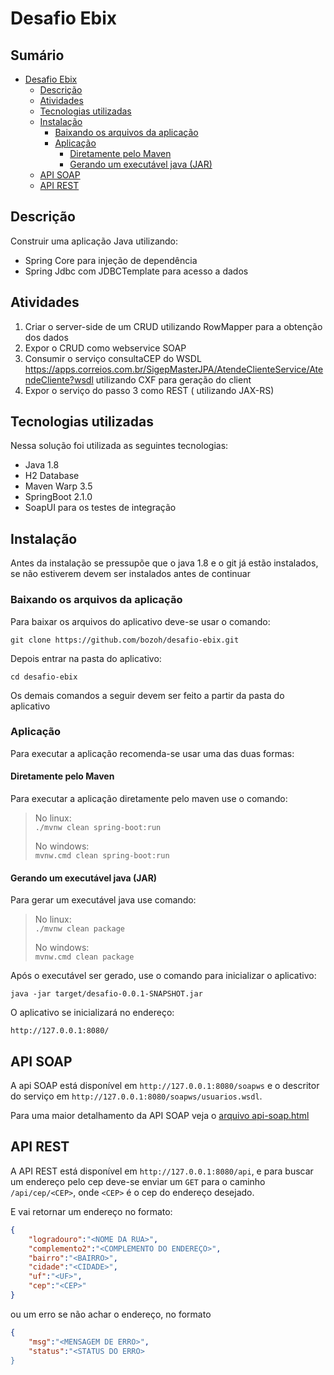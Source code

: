 # Desafio Ebix

## Sumário <!-- omit in toc -->

- [Desafio Ebix](#desafio-ebix)
	- [Descrição](#descri%C3%A7%C3%A3o)
	- [Atividades](#atividades)
	- [Tecnologias utilizadas](#tecnologias-utilizadas)
	- [Instalação](#instala%C3%A7%C3%A3o)
		- [Baixando os arquivos da aplicação](#baixando-os-arquivos-da-aplica%C3%A7%C3%A3o)
		- [Aplicação](#aplica%C3%A7%C3%A3o)
			- [Diretamente pelo Maven](#diretamente-pelo-maven)
			- [Gerando um executável java (JAR)](#gerando-um-execut%C3%A1vel-java-jar)
	- [API SOAP](#api-soap)
	- [API REST](#api-rest)

## Descrição

​Construir uma aplicação Java utilizando:

- Spring Core para injeção de dependência
- Spring Jdbc com JDBCTemplate para acesso a dados

## Atividades

1. Criar o server-side de um CRUD utilizando RowMapper para a obtenção dos dados
2. Expor o CRUD como webservice SOAP
3. Consumir o serviço consultaCEP do WSDL https://apps.correios.com.br/SigepMasterJPA/AtendeClienteService/AtendeCliente?wsdl utilizando CXF para geração do client
4. Expor o serviço do passo 3 como REST ( utilizando JAX-RS)

## Tecnologias utilizadas

Nessa solução foi utilizada as seguintes tecnologias:

- Java 1.8
- H2 Database
- Maven Warp 3.5
- SpringBoot 2.1.0
- SoapUI para os testes de integração

## Instalação

Antes da instalação se pressupõe que o java 1.8 e o git já estão instalados, se não estiverem devem ser instalados antes de continuar

### Baixando os arquivos da aplicação

Para baixar os arquivos do aplicativo deve-se usar o comando:  

`git clone https://github.com/bozoh/desafio-ebix.git`

Depois entrar na pasta do aplicativo:

`cd desafio-ebix`

Os demais comandos a seguir devem ser feito a partir da pasta do aplicativo

### Aplicação

Para executar a aplicação recomenda-se usar uma das duas formas:

#### Diretamente pelo Maven

Para executar a aplicação diretamente pelo maven use o comando:

>No linux:  
> `./mvnw clean spring-boot:run`  
>
>No windows:  
>`mvnw.cmd clean spring-boot:run`  

#### Gerando um executável java (JAR)

Para gerar um executável java use comando:

>No linux:  
> `./mvnw clean package`  
>
>No windows:  
>`mvnw.cmd clean package`  

Após o executável ser gerado, use o comando para inicializar o aplicativo:  

`java -jar target/desafio-0.0.1-SNAPSHOT.jar`

O aplicativo se inicializará no endereço:  

`http://127.0.0.1:8080/`

## API SOAP

A api SOAP está disponível em `http://127.0.0.1:8080/soapws` e o descritor do serviço em `http://127.0.0.1:8080/soapws/usuarios.wsdl`.

Para uma maior detalhamento da API SOAP veja o [arquivo api-soap.html](api-soap.html)

## API REST

A API REST está disponível em `http://127.0.0.1:8080/api`, e para buscar um endereço pelo cep deve-se enviar um `GET` para o caminho `/api/cep/<CEP>`, onde `<CEP>` 
é o cep do endereço desejado.  

E vai retornar um endereço no formato:

```json
{
	"logradouro":"<NOME DA RUA>",
	"complemento2":"<COMPLEMENTO DO ENDEREÇO>",
	"bairro":"<BAIRRO>",
	"cidade":"<CIDADE>",
	"uf":"<UF>",
	"cep":"<CEP>"
}
```

ou um erro se não achar o endereço, no formato

```json
{
	"msg":"<MENSAGEM DE ERRO>",
	"status":"<STATUS DO ERRO>
}
```
